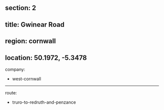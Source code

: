 section: 2
----
title: Gwinear Road
----
region: cornwall
----
location: 50.1972, -5.3478
----
company:
- west-cornwall
----
route:
- truro-to-redruth-and-penzance
